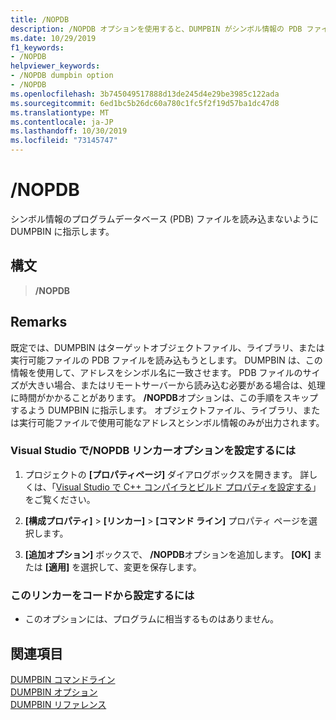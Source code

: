 ```yaml
---
title: /NOPDB
description: /NOPDB オプションを使用すると、DUMPBIN がシンボル情報の PDB ファイルを読み込んで検索することができます。
ms.date: 10/29/2019
f1_keywords:
- /NOPDB
helpviewer_keywords:
- /NOPDB dumpbin option
- /NOPDB
ms.openlocfilehash: 3b745049517888d13de245d4e29be3985c122ada
ms.sourcegitcommit: 6ed1bc5b26dc60a780c1fc5f2f19d57ba1dc47d8
ms.translationtype: MT
ms.contentlocale: ja-JP
ms.lasthandoff: 10/30/2019
ms.locfileid: "73145747"
---
```

# <a name="nopdb"></a>/NOPDB

シンボル情報のプログラムデータベース (PDB) ファイルを読み込まないように DUMPBIN に指示します。

## <a name="syntax"></a>構文

> **/NOPDB**

## <a name="remarks"></a>Remarks

既定では、DUMPBIN はターゲットオブジェクトファイル、ライブラリ、または実行可能ファイルの PDB ファイルを読み込もうとします。 DUMPBIN は、この情報を使用して、アドレスをシンボル名に一致させます。 PDB ファイルのサイズが大きい場合、またはリモートサーバーから読み込む必要がある場合は、処理に時間がかかることがあります。 **/NOPDB**オプションは、この手順をスキップするよう DUMPBIN に指示します。 オブジェクトファイル、ライブラリ、または実行可能ファイルで使用可能なアドレスとシンボル情報のみが出力されます。

### <a name="to-set-the-nopdb-linker-option-in-visual-studio"></a>Visual Studio で/NOPDB リンカーオプションを設定するには

1. プロジェクトの **[プロパティページ]** ダイアログボックスを開きます。 詳しくは、「[Visual Studio で C++ コンパイラとビルド プロパティを設定する](../working-with-project-properties.md)」をご覧ください。

1. **[構成プロパティ]**  >  **[リンカー]**  >  **[コマンド ライン]** プロパティ ページを選択します。

1. **[追加オプション]** ボックスで、 **/NOPDB**オプションを追加します。 **[OK]** または **[適用]** を選択して、変更を保存します。

### <a name="to-set-this-linker-option-programmatically"></a>このリンカーをコードから設定するには

- このオプションには、プログラムに相当するものはありません。

## <a name="see-also"></a>関連項目

[DUMPBIN コマンドライン](dumpbin-command-line.md)\
[DUMPBIN オプション](dumpbin-options.md)\
[DUMPBIN リファレンス](dumpbin-reference.md)
